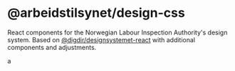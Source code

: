 # @arbeidstilsynet/design-css

React components for the Norwegian Labour Inspection Authority's design system. Based on [@digdir/designsystemet-react](https://www.npmjs.com/package/@digdir/designsystemet-react) with additional components and adjustments.

a
